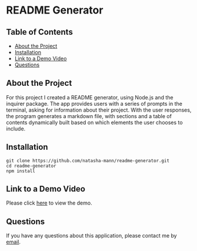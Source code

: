 <h1> README Generator </h1>

<h2> Table of Contents </h2>

- [About the Project](#about-the-project)
- [Installation](#installation)
- [Link to a Demo Video](#link-to-a-demo-video)
- [Questions](#questions)

## About the Project

For this project I created a README generator, using Node.js and the inquirer package. The app provides users with a series of prompts in the terminal, asking for information about their project. With the user responses, the program generates a markdown file, with sections and a table of contents dynamically built based on which elements the user chooses to include.

## Installation

```
git clone https://github.com/natasha-mann/readme-generator.git
cd readme-generator
npm install
```

## Link to a Demo Video

Please click [here](https://drive.google.com/file/d/1etUpWrrLR_eYT6ypBEDKiGV2DphnpQNH/view?usp=sharing) to view the demo.

## Questions

If you have any questions about this application, please contact me by [email](mailto:natasha.s.mann@gmail.com).
